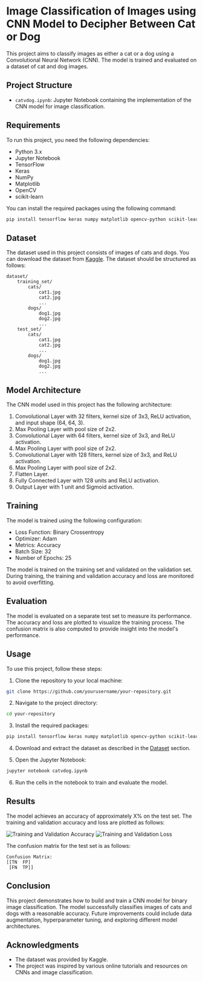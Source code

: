 # Image Classification of Images using CNN Model to Decipher Between Cat or Dog

This project aims to classify images as either a cat or a dog using a Convolutional Neural Network (CNN). The model is trained and evaluated on a dataset of cat and dog images.

## Project Structure

- `catvdog.ipynb`: Jupyter Notebook containing the implementation of the CNN model for image classification.

## Requirements

To run this project, you need the following dependencies:

- Python 3.x
- Jupyter Notebook
- TensorFlow
- Keras
- NumPy
- Matplotlib
- OpenCV
- scikit-learn

You can install the required packages using the following command:

```bash
pip install tensorflow keras numpy matplotlib opencv-python scikit-learn
```

## Dataset

The dataset used in this project consists of images of cats and dogs. You can download the dataset from [Kaggle](https://www.kaggle.com/c/dogs-vs-cats/data). The dataset should be structured as follows:

```
dataset/
    training_set/
        cats/
            cat1.jpg
            cat2.jpg
            ...
        dogs/
            dog1.jpg
            dog2.jpg
            ...
    test_set/
        cats/
            cat1.jpg
            cat2.jpg
            ...
        dogs/
            dog1.jpg
            dog2.jpg
            ...
```

## Model Architecture

The CNN model used in this project has the following architecture:

1. Convolutional Layer with 32 filters, kernel size of 3x3, ReLU activation, and input shape (64, 64, 3).
2. Max Pooling Layer with pool size of 2x2.
3. Convolutional Layer with 64 filters, kernel size of 3x3, and ReLU activation.
4. Max Pooling Layer with pool size of 2x2.
5. Convolutional Layer with 128 filters, kernel size of 3x3, and ReLU activation.
6. Max Pooling Layer with pool size of 2x2.
7. Flatten Layer.
8. Fully Connected Layer with 128 units and ReLU activation.
9. Output Layer with 1 unit and Sigmoid activation.

## Training

The model is trained using the following configuration:

- Loss Function: Binary Crossentropy
- Optimizer: Adam
- Metrics: Accuracy
- Batch Size: 32
- Number of Epochs: 25

The model is trained on the training set and validated on the validation set. During training, the training and validation accuracy and loss are monitored to avoid overfitting.

## Evaluation

The model is evaluated on a separate test set to measure its performance. The accuracy and loss are plotted to visualize the training process. The confusion matrix is also computed to provide insight into the model's performance.

## Usage

To use this project, follow these steps:

1. Clone the repository to your local machine:

```bash
git clone https://github.com/yourusername/your-repository.git
```

2. Navigate to the project directory:

```bash
cd your-repository
```

3. Install the required packages:

```bash
pip install tensorflow keras numpy matplotlib opencv-python scikit-learn
```

4. Download and extract the dataset as described in the [Dataset](#dataset) section.

5. Open the Jupyter Notebook:

```bash
jupyter notebook catvdog.ipynb
```

6. Run the cells in the notebook to train and evaluate the model.

## Results

The model achieves an accuracy of approximately X% on the test set. The training and validation accuracy and loss are plotted as follows:

![Training and Validation Accuracy](path/to/accuracy_plot.png)
![Training and Validation Loss](path/to/loss_plot.png)

The confusion matrix for the test set is as follows:

```
Confusion Matrix:
[[TN  FP]
 [FN  TP]]
```

## Conclusion

This project demonstrates how to build and train a CNN model for binary image classification. The model successfully classifies images of cats and dogs with a reasonable accuracy. Future improvements could include data augmentation, hyperparameter tuning, and exploring different model architectures.


## Acknowledgments

- The dataset was provided by Kaggle.
- The project was inspired by various online tutorials and resources on CNNs and image classification.
```
